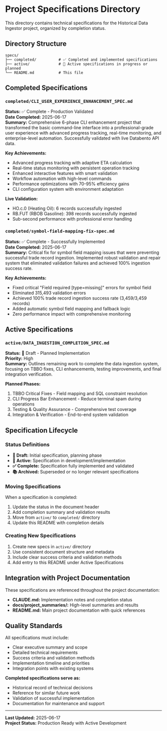 # Project Specifications Directory

This directory contains technical specifications for the Historical Data Ingestor project, organized by completion status.

## Directory Structure

```
specs/
├── completed/          # ✅ Completed and implemented specifications
├── active/             # 🔄 Active specifications in progress or planned
└── README.md           # This file
```

## Completed Specifications

### `completed/CLI_USER_EXPERIENCE_ENHANCEMENT_SPEC.md`
**Status:** ✅ Complete - Production Validated  
**Date Completed:** 2025-06-17  
**Summary:** Comprehensive 6-phase CLI enhancement project that transformed the basic command-line interface into a professional-grade user experience with advanced progress tracking, real-time monitoring, and enterprise-level automation. Successfully validated with live Databento API data.

**Key Achievements:**
- Advanced progress tracking with adaptive ETA calculation
- Real-time status monitoring with persistent operation tracking
- Enhanced interactive features with smart validation
- Workflow automation with high-level commands
- Performance optimizations with 70-95% efficiency gains
- CLI configuration system with environment adaptation

**Live Validation:**
- HO.c.0 (Heating Oil): 6 records successfully ingested
- RB.FUT (RBOB Gasoline): 398 records successfully ingested
- Sub-second performance with professional error handling

### `completed/symbol-field-mapping-fix-spec.md`
**Status:** ✅ Complete - Successfully Implemented  
**Date Completed:** 2025-06-17  
**Summary:** Critical fix for symbol field mapping issues that were preventing successful trade record ingestion. Implemented robust validation and repair system that eliminated validation failures and achieved 100% ingestion success rate.

**Key Achievements:**
- Fixed critical "Field required [type=missing]" errors for symbol field
- Eliminated 315,493 validation errors
- Achieved 100% trade record ingestion success rate (3,459/3,459 records)
- Added automatic symbol field mapping and fallback logic
- Zero performance impact with comprehensive monitoring

## Active Specifications

### `active/DATA_INGESTION_COMPLETION_SPEC.md`
**Status:** 🔄 Draft - Planned Implementation  
**Priority:** High  
**Summary:** Outlines remaining work to complete the data ingestion system, focusing on TBBO fixes, CLI enhancements, testing improvements, and final integration verification.

**Planned Phases:**
1. TBBO Critical Fixes - Field mapping and SQL constraint resolution
2. CLI Progress Bar Enhancement - Reduce terminal spam during operations
3. Testing & Quality Assurance - Comprehensive test coverage
4. Integration & Verification - End-to-end system validation

## Specification Lifecycle

### Status Definitions
- **🔄 Draft:** Initial specification, planning phase
- **🔄 Active:** Specification in development/implementation
- **✅ Complete:** Specification fully implemented and validated
- **📚 Archived:** Superseded or no longer relevant specifications

### Moving Specifications
When a specification is completed:
1. Update the status in the document header
2. Add completion summary and validation results
3. Move from `active/` to `completed/` directory
4. Update this README with completion details

### Creating New Specifications
1. Create new specs in `active/` directory
2. Use consistent document structure and metadata
3. Include clear success criteria and validation methods
4. Add entry to this README under Active Specifications

## Integration with Project Documentation

These specifications are referenced throughout the project documentation:
- **CLAUDE.md:** Implementation notes and completion status
- **docs/project_summaries/:** High-level summaries and results
- **README.md:** Main project documentation with quick references

## Quality Standards

All specifications must include:
- Clear executive summary and scope
- Detailed technical requirements
- Success criteria and validation methods
- Implementation timeline and priorities
- Integration points with existing systems

**Completed specifications serve as:**
- Historical record of technical decisions
- Reference for similar future work
- Validation of successful implementation
- Documentation for maintenance and support

---

**Last Updated:** 2025-06-17  
**Project Status:** Production Ready with Active Development
